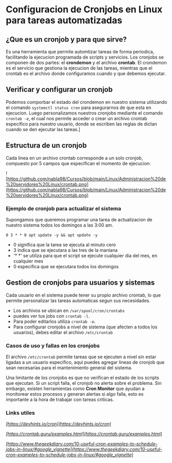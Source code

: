 # Configuracion de Cronjobs en Linux para tareas automatizadas

## ¿Que es un cronjob y para que sirve?
Es una herramienta que permite automtizar tareas de forma periodica, facilitando la ejecucion programada de scripts y servicios.
Los cronjobs se componen de dos partes: el **crondemon** y el archivo **crontab**.
El crondemon es el servicio que gestiona la ejecucion de las tareas, mientras que el crontab es el archivo donde configuramos cuando y que debemos ejecutar.

## Verificar y configurar un cronjob
Podemos comporbar el estado del crondemon en nuestro sistema utilizando el comando `systemctl status cron` para asegurarnos de que esta en ejecucion.
Luego personalizamos nuestros cronjobs mediante el comando `crontab -e`, el cual nos permite acceder o crear un archivo crontab especifico para nuestro usuario, donde se escriben las reglas de dictan cuando se den ejecutar las tareas.]

## Estructura de un cronjob
Cada linea en un archivo crontab corresponde a un solo cronjob, compuesto por 5 campos que especifican el momento de ejecucion:

![https://github.com/nabla98/Cursos/blob/main/Linux/Administracion%20de%20servidores%20Linux/crontab.png](https://github.com/nabla98/Cursos/blob/main/Linux/Administracion%20de%20servidores%20Linux/crontab.png)

### Ejemplo de cronjob para actualizar el sistema
Supongamos que queremos programar una tarea de actualizacion de nuestro sistema todos los domingos a las 3:00 am.
```
0 3 * * 0 apt update -y && apt update -y
```
* 0 significa que la tarea se ejecuta al minuto cero
* 3 indica que se ejecutara a las tres de la maniana
* '* *' se utiliza para que el script se ejecute cualquier dia del mes, en cualquier mes
* 0 especifica que se ejecutara todos los domingos

## Gestion de cronjobs para usuarios y sistemas
Cada usuario en el sistema puede tener su propio archivo crontab, lo que permite personalizar las tareas automaticas segun sus necesidades. 
* Los archivos se ubican en `/var/spool/cron/crontabs`
* puedes ver tus jobs con `crontab -l`.
* Para poder editarlos utiliza `crontab -e`.
* Para configurar cronjobs a nivel de sistema (que afecten a todos los usuarios), debes editar el archivo `/etc/crontab`

### Casos de uso y fallas en los cronjobs

El archivo `/etc/crontab` permite tareas que se ejecuten a nivel sin estar ligadas a un usuario especifico, aqui puedes agregar lineas de cronjob que sean necesarias para el mantenimiento general del sistema.

Una limitante de los cronjobs es que no verifican el estado de los scripts que ejecutan. Si un script falla, el cronjob no alerta sobre el problema. Sin embargo, existen herramientas como **Cron Monitor** que ayudan a monitorear estos procesos y generan alertas si algo falla, esto es importante a la hora de trabajar con tareas criticas.

### Links utiles

*[https://devhints.io/cron](https://devhints.io/cron)*

*[https://crontab.guru/examples.html](https://crontab.guru/examples.html)*

*[https://www.thegeekdiary.com/10-useful-cron-examples-to-schedule-jobs-in-linux/#google_vignette](https://www.thegeekdiary.com/10-useful-cron-examples-to-schedule-jobs-in-linux/#google_vignette)*




